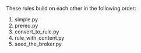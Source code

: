These rules build on each other in the following order:

1. simple.py
2. prereq.py
3. convert_to_rule.py
4. rule_with_content.py
5. seed_the_broker.py
